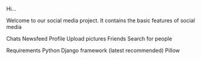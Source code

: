 Hi...

Welcome to our social media project. 
It contains the basic features of social media

Chats
Newsfeed
Profile
Upload pictures
Friends
Search for people

Requirements 
Python
Django framework (latest recommended)
Pillow

